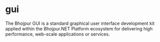 # gui
The Bhojpur GUI is a standard graphical user interface development kit applied within the Bhojpur.NET Platform ecosystem for delivering high performance, web-scale applications or services.
